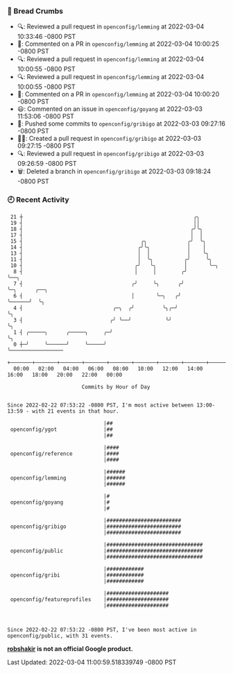 ### 🍞 Bread Crumbs

 * 🔍: Reviewed a pull request in  `openconfig/lemming` at 2022-03-04 10:33:46 -0800 PST
 * 💬: Commented on a PR in  `openconfig/lemming` at 2022-03-04 10:00:25 -0800 PST
 * 🔍: Reviewed a pull request in  `openconfig/lemming` at 2022-03-04 10:00:55 -0800 PST
 * 🔍: Reviewed a pull request in  `openconfig/lemming` at 2022-03-04 10:00:55 -0800 PST
 * 💬: Commented on a PR in  `openconfig/lemming` at 2022-03-04 10:00:20 -0800 PST
 * 😃: Commented on an issue in `openconfig/goyang` at 2022-03-03 11:53:06 -0800 PST
 * 🚢: Pushed some commits to `openconfig/gribigo` at 2022-03-03 09:27:16 -0800 PST
 * ✍🏼: Created a pull request in `openconfig/gribigo` at 2022-03-03 09:27:15 -0800 PST
 * 🔍: Reviewed a pull request in  `openconfig/gribigo` at 2022-03-03 09:26:59 -0800 PST
 * 🗑: Deleted a branch in `openconfig/gribigo` at 2022-03-03 09:18:24 -0800 PST

### 🕘 Recent Activity
```
 21 ┼                                                       ╭╮
 19 ┤                                                       ││
 18 ┤                                                      ╭╯╰╮
 17 ┤                                                      │  │
 15 ┤                                      ╭╮             ╭╯  ╰╮
 14 ┤                                     ╭╯╰╮            │    │
 13 ┤                                     │  │            │    ╰╮
 11 ┤                                     │  ╰╮          ╭╯     ╰╮
 10 ┤                                    ╭╯   ╰╮         │       ╰─╮
  8 ┤                                    │     │        ╭╯         ╰──╮
  7 ┤                                   ╭╯     ╰╮      ╭╯             ╰─╮      ╭──╮
  6 ┤                                   │       ╰─╮   ╭╯                ╰──────╯  ╰╮
  4 ┤                             ╭─╮  ╭╯         ╰╮╭─╯                            ╰╮
  3 ┤                            ╭╯ ╰──╯           ╰╯                               ╰╮
  1 ┤ ╭─────╮      ╭─────╮     ╭─╯                                                   ╰╮
  0 ┼─╯     ╰──────╯     ╰─────╯                                                      ╰─────────────────
    +───────+───────+───────+───────+───────+───────+───────+───────+───────+───────+───────+───────+────
  00:00   02:00   04:00   06:00   08:00   10:00   12:00   14:00   16:00   18:00   20:00   22:00   00:00   

						Commits by Hour of Day


Since 2022-02-22 07:53:22 -0800 PST, I'm most active between 13:00-13:59 - with 21 events in that hour.

```



```
                               |##
 openconfig/ygot               |##
                               |##

                               |####
 openconfig/reference          |####
                               |####

                               |######
 openconfig/lemming            |######
                               |######

                               |#
 openconfig/goyang             |#
                               |#

                               |########################
 openconfig/gribigo            |########################
                               |########################

                               |###############################
 openconfig/public             |###############################
                               |###############################

                               |############
 openconfig/gribi              |############
                               |############

                               |####################
 openconfig/featureprofiles    |####################
                               |####################



Since 2022-02-22 07:53:22 -0800 PST, I've been most active in openconfig/public, with 31 events.

```
**[robshakir](mailto:robjs@google.com) is not an official Google product.**  


Last Updated: 2022-03-04 11:00:59.518339749 -0800 PST
